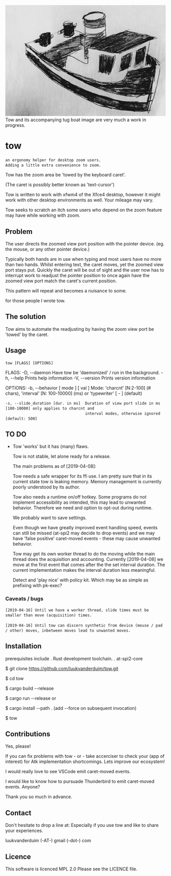 ![Tow Logo](https://github.com/luukvanderduim/tow/blob/master/img/tugboat.png "Tow logo by Coenraad E. Meijer")
Tow and its accompanying tug boat image are very much a work in progress.

# tow

    an ergonomy helper for desktop zoom users.
    Adding a little extra convenience to zoom.

Tow has the zoom area be 'towed by the keyboard caret'.

(The caret is possibly better known as 'text-cursor')

Tow is written to work with xfwm4 of the Xfce4 desktop,
however it might work with other desktop environments as well.
Your mileage may vary.

Tow seeks to scratch an itch some users who depend on the zoom
feature may have while working with zoom.

## Problem

 The user directs the zoomed view port position with the pointer device.
 (eg. the mouse, or any other pointer device.)

 Typically both hands are in use when typing and most users
 have no more than two hands.
 Whilst entering text, the caret moves, yet the zoomed view port stays put.
 Quickly the caret will be out of sight and the user now has to
 interrupt work to readjust the pointer position to once again have
 the zoomed view port match the caret's current position.

 This pattern will repeat and becomes a nuisance to some.

 for those people I wrote tow.

## The solution

 Tow aims to automate the readjusting by having the zoom view port
 be 'towed' by the caret.

## Usage

    tow [FLAGS] [OPTIONS]

FLAGS:
    -D, --daemon     Have tow be 'daemonized' / run in the background.
    -h, --help       Prints help information
    -V, --version    Prints version information

OPTIONS:
    -b, --behavior [ mode ] [ val ]    Mode: 'charcnt' [N:2-100] (# chars), 'interval' [N: 100-10000] (ms) or 'typewriter' [ - ] (default)

    -s, --slide_duration [dur. in ms]  Duration of view port slide in ms [100-10000] only applies to charcnt and
                                       interval modes, otherwise ignored [default: 500]

## TO DO

- Tow 'works' but it has (many) flaws.

    Tow is not stable, let alone ready for a release.

    The main problems as of [2019-04-08]:

    Tow needs a safe wrapper for its ffi use.
    I am pretty sure that in its current state tow is leaking memory.
    Memory management is currently poorly understood by its author.

    Tow also needs a runtime on/off hotkey.
Some programs do not implement accessibility as intended, this may lead to unwanted behavior.
Therefore we need and option to opt-out during runtime.

    We probably want to save settings.

    Even though we have greatly improved event handling speed, events can still be missed (at-spi2 may decide to drop events) and we may have 'false positive' caret-moved events - these may cause unwanted behavior.

    Tow may get its own worker thread to do the moving while the main thread does the acquisition and accounting.
    Currently [2019-04-08] we move at the first event that comes after the the set interval duration.
    The current implementation makes the interval duration less meaningful.

    Detect and 'play nice' with policy kit.
    Which may be as simple as prefixing with pk-exec?

### Caveats / bugs

    [2019-04-16] Until we have a worker thread, slide times must be smaller than move (acquisition) times.

    [2019-04-16] Until tow can discern synthetic from device (mouse / pad / other) moves, inbetween moves lead to unwanted moves.

## Installation

prerequisites include
. Rust development toolchain.
. at-spi2-core

 $ git clone <https://github.com/luukvanderduim/tow.git>

 $ cd tow

 $ cargo build --release

 $ cargo run --release
 or

 $ cargo install --path .  (add --force on subsequent invocation)

 $ tow

## Contributions

 Yes, please!

 If you can fix problems with tow - or - take accerciser to check your (app of interest)
 for Atk implementation shortcomings. Lets improve our ecosystem!

 I would really love to see VSCode emit caret-moved events.

 I would like to know how to pursuade Thunderbird to emit caret-moved events. Anyone?

 Thank you so much in advance.

## Contact

Don't hesitate to drop a line at:
Especially if you use tow and like to share your experiences.

luukvanderduim (-AT-) gmail (-dot-) com

## Licence

This software is licenced MPL 2.0
Please see the LICENCE file.

